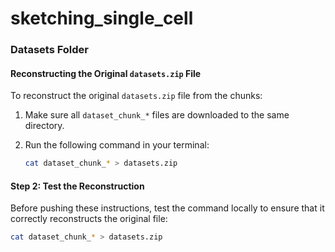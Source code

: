 # sketching_single_cell

### Datasets Folder

#### Reconstructing the Original `datasets.zip` File

To reconstruct the original `datasets.zip` file from the chunks:

1. Make sure all `dataset_chunk_*` files are downloaded to the same directory.
2. Run the following command in your terminal:

   ```bash
   cat dataset_chunk_* > datasets.zip

#### Step 2: Test the Reconstruction
Before pushing these instructions, test the command locally to ensure that it correctly reconstructs the original file:
```bash
cat dataset_chunk_* > datasets.zip

